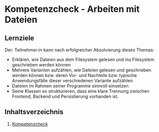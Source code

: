 # Kompetenzcheck - Arbeiten mit Dateien

## Lernziele
Der: Teilnehmer:in kann nach erfolgreicher Absolvierung dieses Themas:
- Erklären, wie Dateien aus dem Filesystem gelesen und ins Filesystem geschrieben werden können
- Mehrere Varianten aufzählen, wie Dateien gelesen und geschrieben werden können bzw. deren Vor- und Nachteile bzw. typische Anwendungsfälle dieser verschiedenen Variante aufzählen
- Dateien im Rahmen seiner Programme sinnvoll einsetzen
- Seine Klassen so strukturieren, dass eine klare Trennung zwischen Frontend, Backend und Persistierung vorhanden ist.

## Inhaltsverzeichnis

1. [Kompetenzcheck](content/01-kompetenzcheck.md)
